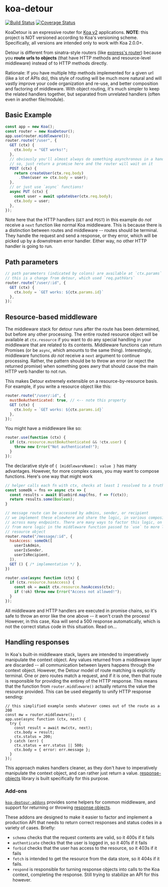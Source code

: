 # koa-detour

[![Build Status](https://travis-ci.org/bttmly/koa-detour.svg?branch=master)](https://travis-ci.org/bttmly/koa-detour)
[![Coverage Status](https://coveralls.io/repos/github/bttmly/koa-detour/badge.svg?branch=master)](https://coveralls.io/github/bttmly/koa-detour?branch=master)

KoaDetour is an expressive router for [Koa v2](https://github.com/koajs/koa/issues/533) applications. **NOTE**: this project is NOT versioned according to Koa's versioning scheme. Specifically, all versions are intended only to work with Koa 2.0.0+.

Detour is different from sinatra-style routers (like [express's router](http://expressjs.com/api.html#app.VERB)) because you **route urls to objects** (that have HTTP methods and resource-level middleware) instead of to HTTP methods directly.

Rationale:  If you have multiple http methods implemented for a given url (like a lot of APIs do), this style of routing will be much more natural and will vastly improve your code organization and re-use, and better composition and factoring of middleware.  With object routing, it's much simpler to keep the related handlers together, but separated from unrelated handlers (often even in another file/module).

## Basic Example
```js
const app = new Koa();
const router = new KoaDetour();
app.use(router.middleware());
router.route("/user", {
  GET (ctx) {
    ctx.body = "GET works!";
  },
  // obviously you'll almost always do something asynchronous in a handler.
  // so, just return a promise here and the router will wait on it
  POST (ctx) {
    return createUser(ctx.req.body)
      .then(user => ctx.body = user);
  },
  // or just use `async` functions!
  async PUT (ctx) {
    const user = await updateUser(ctx.req.body);
    ctx.body = user;
  },
});
```
Note here that the HTTP handlers (`GET` and `POST`) in this example do *not* receive a `next` function like normal Koa middleware. This is because there is a distinction between routes and middleware -- routes should be terminal. They handle the request and send a response, or they error, which will be picked up by a downstream error handler. Either way, no other HTTP handler is going to run.


## Path parameters
```js
// path parameters (indicated by colons) are available at `ctx.params`
// this is a change from detour, which used `req.pathVars`
router.route("/user/:id", {
  GET (ctx) {
    ctx.body = `GET works: ${ctx.params.id}`
  },
});
```

## Resource-based middleware
The middleware stack for detour runs after the route has been determined, but before any other processing. The entire routed resource object will be available at `ctx.resource` if you want to do any special handling in your middleware that are related to its contents. Middleware functions can return Promises (or be `async`, which amounts to the same thing). Interestingly, middleware functions *do not* receive a `next` argument to continue processing. Rather, the pattern should be to throw an error (or reject the returned promise) when something goes awry that should cause the main HTTP verb handler to not run.

This makes Detour extremely extensible on a resource-by-resource basis. For example, if you write a resource object like this:

```js
router.route("/user/:id", {
  mustBeAuthenticated: true, // <-- note this property
  GET (ctx) {
    ctx.body = `GET works: ${ctx.params.id}`
  },
});
```

You might have a middleware like so:
```js
router.use(function (ctx) {
  if (ctx.resource.mustBeAuthenticated && !ctx.user) {
    throw new Error("Not authenticated!");
  }
});
```

The declarative style of `{ [middlewareName]: value }` has many advantages. However, for more complex cases, you may want to compose functions. Here's one way that might work

```js
// helper calls each fn with ctx, checks at least 1 resolved to a truthy value
const someOk = fns => async ctx => {
  const results = await Bluebird.map(fns, f => f(ctx));
  return results.some(Boolean);
}

// message route can be accessed by admins, sender, or recipient
// we implement these elsewhere and share the logic, in various compositions
// across many endpoints. There are many ways to factor this logic, on a spectrum
// from more logic in the middleware function passed to `use` to more logic in the
// resource object
router.route("/message/:id", {
  hasAccess: someOk([
    userIsAdmin,
    userIsSender,
    userIsRecipient,
  ]),
  GET () { /* implementation */ },
})

router.use(async function (ctx) {
  if (ctx.resource.hasAccess) {
    const ok = await ctx.resource.hasAccess(ctx);
    if (!ok) throw new Error("Access not allowed!");
  }
});
```

All middleware and HTTP handlers are executed in promise chains, so it's safe to throw an error like the one above -- it won't crash the process! However, in this case, Koa will send a 500 response automatically, which is not the correct status code in this situation. Read on...

## Handling responses
In Koa's built-in middleware stack, layers are intended to imperatively manipulate the context object. Any values returned from a middleware layer are discarded -- all communication between layers happens through the context object. However, the Detour model of route matching is explicitly terminal. One or zero routes match a request, and if it is one, then that route is responsible for providing the entirey of the HTTP response. This means that the function from `router.middleware()` actually returns the value the resource provided. This can be used elegantly to unify HTTP response sending:

```
// this simplified example sends whatever comes out of the route as a 200
const mw = router.middleware();
app.use(async function (ctx, next) {
  try {
    const result = await mw(ctx, next);
    ctx.body = result;
    ctx.status = 200;
  } catch (err) {
    ctx.status = err.status || 500;
    ctx.body = { error: err.message };
  }
});
```

This approach makes handlers cleaner, as they don't have to imperatively manipulate the context object, and can rather just return a value. [response-objects](https://github.com/bttmly/response-objects) library is built specifically for this purpose.

### Add-ons
[`koa-deotour-addons`](https://github.com/bttmly/koa-detour-addons) provides some helpers for common middleware, and support for returning or throwing [response objects](https://github.com/bttmly/responses).

These addons are designed to make it easier to factor and implement a production API that needs to return correct responses and status codes in a variety of cases. Briefly:

- `schema` checks that the request contents are valid, so it 400s if it fails
- `authenticate` checks that the user is logged in, so it 401s if it fails
- `forbid` checks that the user has access to the resource, so it 403s if it fails
- `fetch` is intended to get the resource from the data store, so it 404s if it fails.
- `respond` is responsible for turning response objects into calls to the Koa context, completing the response. Still trying to stabilize an API for this however.
